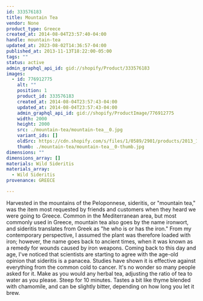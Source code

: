 ```yaml
---
id: 333576183
title: Mountain Tea
vendor: None
product_type: Greece
created_at: 2014-08-04T23:57:40-04:00
handle: mountain-tea
updated_at: 2023-08-02T14:36:57-04:00
published_at: 2013-11-13T18:22:00-05:00
tags: ""
status: active
admin_graphql_api_id: gid://shopify/Product/333576183
images:
  - id: 776912775
    alt: ""
    position: 1
    product_id: 333576183
    created_at: 2014-08-04T23:57:43-04:00
    updated_at: 2014-08-04T23:57:43-04:00
    admin_graphql_api_id: gid://shopify/ProductImage/776912775
    width: 2000
    height: 2000
    src: ./mountain-tea/mountain-tea__0.jpg
    variant_ids: []
    oldSrc: https://cdn.shopify.com/s/files/1/0589/2901/products/2013_11_09_Kiosk_1292.jpeg?v=1407211063
    thumb: ./mountain-tea/mountain-tea__0-thumb.jpg
dimensions: ""
dimensions_array: []
materials: Wild Sideritis
materials_array:
  - Wild Sideritis
provenance: GREECE

---
```


Harvested in the mountains of the Peloponnese, sideritis, or "mountain tea," was the item most requested by friends and customers when they heard we were going to Greece. Common in the Mediterranean area, but most commonly used in Greece, mountain tea also goes by the name ironwort, and sideritis translates from Greek as "he who is or has the iron." From my contemporary perspective, I assumed the plant was therefore loaded with iron; however, the name goes back to ancient times, when it was known as a remedy for wounds caused by iron weapons. Coming back to this day and age, I've noticed that scientists are starting to agree with the age-old opinion that sideritis is a panacea. Studies have shown it is effective against everything from the common cold to cancer. It's no wonder so many people asked for it. Make as you would any herbal tea, adjusting the ratio of tea to water as you please. Steep for 10 minutes. Tastes a bit like thyme blended with chamomile, and can be slightly bitter, depending on how long you let it brew.